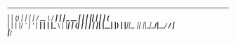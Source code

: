  _      _       _     _    ____   _____ 
| |    (_)     | |   | |  / __ \ / ____|
| |     _  __ _| |__ | |_| |  | | (___  
| |    | |/ _` | '_ \| __| |  | |\___ \ 
| |____| | (_| | | | | |_| |__| |____) |
|______|_|\__, |_| |_|\__|\____/|_____/ 
           __/ |                        
          |___/   
